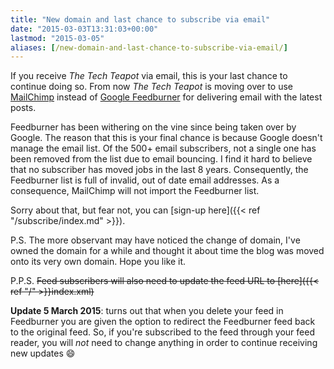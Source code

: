 ```yaml
---
title: "New domain and last chance to subscribe via email"
date: "2015-03-03T13:31:03+00:00"
lastmod: "2015-03-05"
aliases: [/new-domain-and-last-chance-to-subscribe-via-email/]
---
```


If you receive *The Tech Teapot* via email, this is your last chance to continue doing so. From now *The Tech Teapot* is moving over to use [MailChimp](http://mailchimp.com/) instead of [Google Feedburner](http://feedburner.google.com/) for delivering email with the latest posts.

Feedburner has been withering on the vine since being taken over by Google. The reason that this is your final chance is because Google doesn't manage the email list. Of the 500+ email subscribers, not a single one has been removed from the list due to email bouncing. I find it hard to believe that no subscriber has moved jobs in the last 8 years. Consequently, the Feedburner list is full of invalid, out of date email addresses. As a consequence, MailChimp will not import the Feedburner list.

Sorry about that, but fear not, you can [sign-up here]({{< ref "/subscribe/index.md" >}}).

P.S. The more observant may have noticed the change of domain, I've owned the domain for a while and thought it about time the blog was moved onto its very own domain. Hope you like it.

P.P.S. ~~Feed subscribers will also need to update the feed URL to [here]({{< ref "/" >}}index.xml)~~

**Update 5 March 2015**: turns out that when you delete your feed in Feedburner you are given the option to redirect the Feedburner feed back to the original feed. So, if you're subscribed to the feed through your feed reader, you will *not* need to change anything in order to continue receiving new updates :smile:
